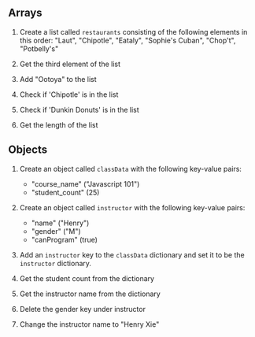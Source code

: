 ## Arrays

1. Create a list called `restaurants` consisting of the following elements in this order:
"Laut", "Chipotle", "Eataly", "Sophie's Cuban", "Chop't", "Potbelly's"

2. Get the third element of the list

3. Add "Ootoya" to the list

4. Check if 'Chipotle' is in the list

5. Check if 'Dunkin Donuts' is in the list

6. Get the length of the list


## Objects

1. Create an object called `classData` with the following key-value pairs:
    - "course_name" ("Javascript 101")
    - "student_count" (25)

2. Create an object called `instructor` with the following key-value pairs:
    - "name" ("Henry")
    - "gender" ("M")
    - "canProgram" (true)

3. Add an `instructor` key to the `classData` dictionary and set it to be the `instructor` dictionary.

4. Get the student count from the dictionary

5. Get the instructor name from the dictionary

6. Delete the gender key under instructor

7. Change the instructor name to "Henry Xie"
